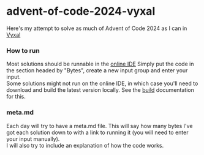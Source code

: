 # advent-of-code-2024-vyxal
Here's my attempt to solve as much of Advent of Code 2024 as I can in [Vyxal](https://vyxal.github.io/)

### How to run
Most solutions should be runnable in the [online IDE](https://vyxal.github.io/latest.html) Simply put the code in the section headed by "Bytes", create a new input group and enter your input.  
Some solutions might not run on the online IDE, in which case you'll need to download and build the latest version locally. See the [build](https://github.com/Vyxal/Vyxal/blob/version-3/contributing/Building.md) documentation for this.  

### meta.md
Each day will try to have a meta.md file. This will say how many bytes I've got each solution down to with a link to running it (you will need to enter your input manually).  
I will also try to include an explanation of how the code works.